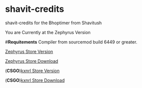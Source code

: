 # shavit-credits
shavit-credits for the Bhoptimer from Shavitush

You are Currently at the Zephyrus Version

#**Requitements**
Compiler from sourcemod build 6449 or greater.


[Zephyrus Store Version](https://github.com/SaengerItsWar/shavit-credits/tree/master)

[Zephyrus Store Download](https://forums.alliedmods.net/showthread.php?t=276677)

(**CSGO**)[kxnrl Store Version](https://github.com/SaengerItsWar/shavit-credits/tree/kxnrl) 

(**CSGO**)[kxnrl Store Download](https://build.kxnrl.com/Store/)
